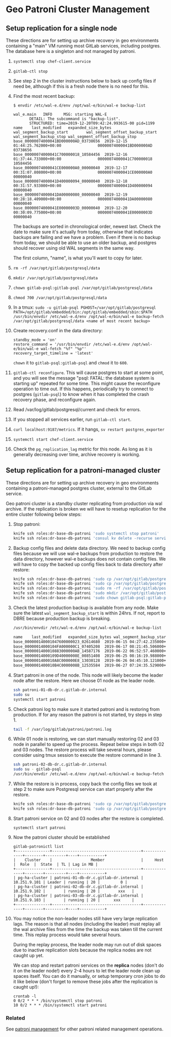 # Geo Patroni Cluster Management

## Setup replication for a single node

These directions are for setting up archive recovery in geo environments
containing a "main" VM running most GitLab services, including postgres. The
database here is a singleton and not managed by patroni.

1. `systemctl stop chef-client.service`
1. `gitlab-ctl stop`
1. See step 2 in the cluster instructions below to back up config files if need
   be, although if this is a fresh node there is no need for this.
1. Find the most recent backup:

   ```
   $ envdir /etc/wal-e.d/env /opt/wal-e/bin/wal-e backup-list

   wal_e.main   INFO     MSG: starting WAL-E
          DETAIL: The subcommand is "backup-list".
          STRUCTURED: time=2019-12-20T09:42:24.993615-00 pid=1199
   name    last_modified   expanded_size_bytes     wal_segment_backup_start        wal_segment_offset_backup_start wal_segment_backup_stop wal_segment_offset_backup_stop
   base_00000074000041BD000000AD_03738656  2019-12-15 01:44:25.762000+00:00                00000074000041BD000000AD        03738656
   base_00000074000041C700000018_10584456  2019-12-16 01:37:44.733000+00:00                00000074000041C700000018        10584456
   base_00000074000041CE000000A0_00000040  2019-12-17 00:31:07.808000+00:00                00000074000041CE000000A0        00000040
   base_00000074000041D400000094_00000040  2019-12-18 00:31:57.933000+00:00                00000074000041D400000094        00000040
   base_00000074000041DA00000080_00000040  2019-12-19 00:28:18.409000+00:00                00000074000041DA00000080        00000040
   base_00000074000041E00000003D_00000040  2019-12-20 00:30:09.775000+00:00                00000074000041E00000003D        00000040
   ```

   The backups are sorted in chronological order, newest last. Check the date to
   make sure it's actually from today, otherwise that indicates backups are
   failing and we have a problem. Even if there is no backup from today, we
   should be able to use an older backup, and postgres should recover using old
   WAL segments in the same way.

   The first column, "name", is what you'll want to copy for later.

1. `rm -rf /var/opt/gitlab/postgresql/data`
1. `mkdir /var/opt/gitlab/postgresql/data`
1. `chown gitlab-psql:gitlab-psql /var/opt/gitlab/postgresql/data`
1. `chmod 700 /var/opt/gitlab/postgresql/data`
1. In a tmux: `sudo -u gitlab-psql PGHOST=/var/opt/gitlab/postgresql PATH=/opt/gitlab/embedded/bin:/opt/gitlab/embedded/sbin:$PATH /usr/bin/envdir /etc/wal-e.d/env /opt/wal-e/bin/wal-e backup-fetch /var/opt/gitlab/postgresql/data <name of most recent backup>`
1. Create recovery.conf in the data directory:

   ```
   standby_mode = 'on'
   restore_command = '/usr/bin/envdir /etc/wal-e.d/env /opt/wal-e/bin/wal-e wal-fetch "%f" "%p"'
   recovery_target_timeline = 'latest'
   ```

   `chown` it to `gitlab-psql:gitlab-psql` and `chmod` it to `600`.

1. `gitlab-ctl reconfigure`. This will cause postgres to start at some point,
   and you will see the message "psql: FATAL:  the database system is starting
   up" repeated for some time. This might cause the reconfigure operation to
   time out. If this happens, periodically try to connect to postgres
   (`gitlab-psql`) to know when it has completed the crash recovery phase, and
   reconfigure again.
1. Read /var/log/gitlab/postgresql/current and check for errors.
1. If you stopped all services earlier, run `gitlab-ctl start`.
1. `curl localhost:9187/metrics`. If it hangs, `sv restart postgres_exporter`
1. `systemctl start chef-client.service`
1. Check the `pg_replication_lag` metric for this node. As long as it is
   generally decreasing over time, archive recovery is working.

## Setup replication for a patroni-managed cluster

These directions are for setting up archive recovery in geo environments
containing a patroni-managed postgres cluster, external to the GitLab service.

Geo patroni cluster is a standby cluster replicating from production via wal archive. If the replication is broken we will have to resetup replication for the entire cluster following below steps:

1. Stop patroni:

    ```sh
    knife ssh roles:dr-base-db-patroni 'sudo systemctl stop patroni'
    knife ssh roles:dr-base-db-patroni 'consul kv delete -recurse service/pg-ha-cluster'
    ```

2. Backup config files and delete data directory. We need to backup config files because we will use wal-e backups from production to restore the data directory, however wal-e backups does not contain config files. We will have to copy the backed up config files back to data directory after restore:

    ```sh
    knife ssh roles:dr-base-db-patroni 'sudo cp /var/opt/gitlab/postgresql/data/pg_hba.conf /var/opt/gitlab/postgresql/pg_hba.conf.$(date +%F)'
    knife ssh roles:dr-base-db-patroni 'sudo cp /var/opt/gitlab/postgresql/data/pg_ident.conf /var/opt/gitlab/postgresql/pg_ident.conf.$(date +%F)'
    knife ssh roles:dr-base-db-patroni 'sudo rm -rf /var/opt/gitlab/postgresql/data' # TAKE CARE!
    knife ssh roles:dr-base-db-patroni 'sudo mkdir /var/opt/gitlab/postgresql/data'
    knife ssh roles:dr-base-db-patroni 'sudo chown gitlab-psql:gitlab-psql /var/opt/gitlab/postgresql/data'
    ```

3. Check the latest production backup is available from any node. Make sure the latest `wal_segment_backup_start` is within 24hrs. If not, report to DBRE because production backup is breaking.

    ```sh
    /usr/bin/envdir /etc/wal-e.d/env /opt/wal-e/bin/wal-e backup-list

    name	last_modified	expanded_size_bytes	wal_segment_backup_start	wal_segment_offset_backup_start	wal_segment_backup_stop	wal_segment_offset_backup_stop
    base_000000140001047600000023_02614680	2019-06-15 04:27:42.235000+00:00		000000140001047600000023	02614680
    base_00000014000104FA000000C1_07405208	2019-06-17 08:21:45.506000+00:00		00000014000104FA000000C1	07405208
    base_0000001400010883000000AB_14587176	2019-06-22 06:52:57.460000+00:00		0000001400010883000000AB	14587176
    base_00000014000109D40000008E_00851408	2019-06-25 08:16:19.988000+00:00		00000014000109D40000008E	00851408
    base_0000001400010A8C000000E8_13030128	2019-06-26 04:45:10.121000+00:00		0000001400010A8C000000E8	13030128
    base_0000001400010B4C0000008B_12535584	2019-06-27 07:24:35.529000+00:00		0000001400010B4C0000008B	12535584
    ```

4. Start patroni in one of the node. This node will likely become the leader node after the restore. Here we choose 01 node as the leader node.

    ```sh
    ssh patroni-01-db-dr.c.gitlab-dr.internal
    sudo su
    systemctl start patroni
    ```

5. Check patroni log to make sure it started patroni and is restoring from production. If for any reason the patroni is not started, try steps in step 1.

    ```sh
    tail -f /var/log/gitlab/patroni/patroni.log
    ```

6. While 01 node is restoring, we can start manually restoring 02 and 03 node in parallel to speed up the process. Repeat below steps in both 02 and 03 nodes. The restore process will take several hours, please consider using tmux session to execute the restore command in line 3.

    ```sh
    ssh patroni-02-db-dr.c.gitlab-dr.internal
    sudo su - gitlab-psql
    /usr/bin/envdir /etc/wal-e.d/env /opt/wal-e/bin/wal-e backup-fetch /var/opt/gitlab/postgresql/data LATEST
    ```

7. While the restore is in process, copy back the config files we took at step 2 to make sure Postgresql service can start properly after the restore.

   ```sh
   knife ssh roles:dr-base-db-patroni 'sudo cp /var/opt/gitlab/postgresql/pg_hba.conf.$(date +%F) /var/opt/gitlab/postgresql/data/pg_hba.conf'
   knife ssh roles:dr-base-db-patroni 'sudo cp /var/opt/gitlab/postgresql/pg_ident.conf.$(date +%F) /var/opt/gitlab/postgresql/data/pg_ident.conf'
   ```

8. Start patroni service on 02 and 03 nodes after the restore is completed.

   ```8sh
   systemctl start patroni
   ```

8. Now the patroni cluster should be established

   ```
   gitlab-patronictl list
   +---------------+---------------------------------------+--------------+--------+---------+----+-----------+
   |    Cluster    |                 Member                |     Host     |  Role  |  State  | TL | Lag in MB |
   +---------------+---------------------------------------+--------------+--------+---------+----+-----------+
   | pg-ha-cluster | patroni-01-db-dr.c.gitlab-dr.internal | 10.251.9.101 | Leader | running | 20 |         0 |
   | pg-ha-cluster | patroni-02-db-dr.c.gitlab-dr.internal | 10.251.9.102 |        | running | 20 |        xxx   |
   | pg-ha-cluster | patroni-03-db-dr.c.gitlab-dr.internal | 10.251.9.103 |        | running | 20 |      xxx     |
   +---------------+---------------------------------------+--------------+--------+---------+----+-----------+
   ```

9. You may notice the non-leader nodes still have very large replication lags.  The reason is that all nodes (including the leader) must replay all the wal archive files from the time the backup was taken till the current time. This replay process would take several hours.

   During the replay process, the leader node may run out of disk spaces due to inactive replication slots because the replica nodes are not caught up yet.

   We can stop and restart patroni services on the **replica** nodes (don't do it on the leader node!) every 2-4 hours to let the leader node clean up spaces itself.  You can do it manually, or setup temporary cron jobs to do it like below (don't forget to remove these jobs after the replication is caught up!):

   ```
   crontab -l
   0 0/2 * * * /bin/systemctl stop patroni
   10 0/2 * * * /bin/systemctl start patroni
   ```

### Related

See [patroni management](patroni-management.md) for other patroni related management operations.
